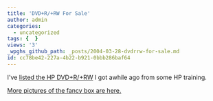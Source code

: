```yaml
---
title: 'DVD+R/+RW For Sale'
author: admin
categories:
  - uncategorized
tags: {  }
views: '3'
_wpghs_github_path: _posts/2004-03-28-dvdrrw-for-sale.md
id: cc78be42-227a-4b22-b921-0bbb286baf64
---
```

<p>I've <a href="http://cgi.ebay.ca/ws/eBayISAPI.dll?ViewItem&amp;item=4120543094">listed the HP DVD+R/+RW</a> I got awhile ago from some HP training.</p>
<p><a href="http://www.mennoboy.com/ebay/dvd300i/dvd300i.html">More pictures of the fancy box are here.</a></p>
